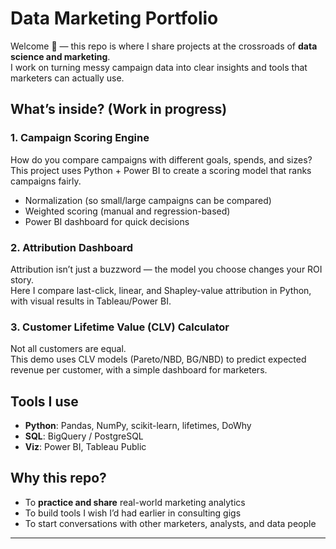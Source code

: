 # Data Marketing Portfolio

Welcome 👋 — this repo is where I share projects at the crossroads of **data science and marketing**.  
I work on turning messy campaign data into clear insights and tools that marketers can actually use.  

## What’s inside? (Work in progress)

### 1. Campaign Scoring Engine 
How do you compare campaigns with different goals, spends, and sizes?  
This project uses Python + Power BI to create a scoring model that ranks campaigns fairly.  
- Normalization (so small/large campaigns can be compared)  
- Weighted scoring (manual and regression-based)  
- Power BI dashboard for quick decisions  

### 2. Attribution Dashboard
Attribution isn’t just a buzzword — the model you choose changes your ROI story.  
Here I compare last-click, linear, and Shapley-value attribution in Python, with visual results in Tableau/Power BI.  

### 3. Customer Lifetime Value (CLV) Calculator
Not all customers are equal.  
This demo uses CLV models (Pareto/NBD, BG/NBD) to predict expected revenue per customer, with a simple dashboard for marketers.  

## Tools I use
- **Python**: Pandas, NumPy, scikit-learn, lifetimes, DoWhy  
- **SQL**: BigQuery / PostgreSQL  
- **Viz**: Power BI, Tableau Public  

## Why this repo?
- To **practice and share** real-world marketing analytics  
- To build tools I wish I’d had earlier in consulting gigs  
- To start conversations with other marketers, analysts, and data people  

---
